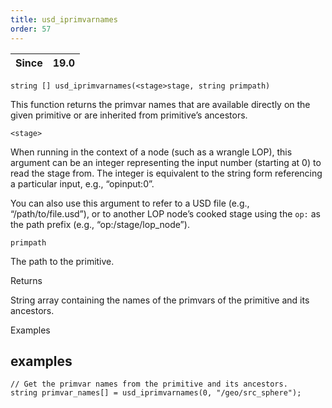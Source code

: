 ```yaml
---
title: usd_iprimvarnames
order: 57
---
```

| Since | 19.0 |
| --- | --- |

`string [] usd_iprimvarnames(<stage>stage, string primpath)`

This function returns the primvar names that are available directly on the given
primitive or are inherited from primitive’s ancestors.

`<stage>`

When running in the context of a node (such as a wrangle LOP), this argument can be an integer representing the input number (starting at 0) to read the stage from. The integer is equivalent to the string form referencing a particular input, e.g., “opinput:0”.

You can also use this argument to refer to a USD file (e.g., “/path/to/file.usd”), or to another LOP node’s cooked stage using the `op:` as the path prefix (e.g., “op:/stage/lop_node”).

`primpath`

The path to the primitive.

Returns

String array containing the names of the primvars of the primitive and its ancestors.

Examples

## examples

```vex
// Get the primvar names from the primitive and its ancestors.
string primvar_names[] = usd_iprimvarnames(0, "/geo/src_sphere");

```
